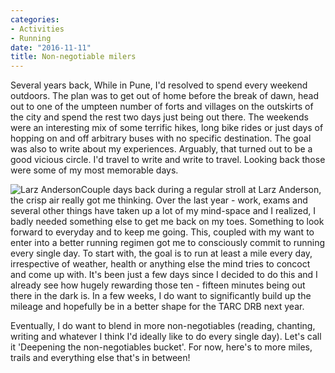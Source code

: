 ```yaml
---
categories:
- Activities
- Running
date: "2016-11-11"
title: Non-negotiable milers
---
```


Several years back, While in Pune, I'd resolved to spend every weekend outdoors. The plan was to get out of home before the break of dawn, head out to one of the umpteen number of forts and villages on the outskirts of the city and spend the rest two days just being out there. The weekends were an interesting mix of some terrific hikes, long bike rides or just days of hopping on and off arbitrary buses with no specific destination. The goal was also to write about my experiences. Arguably, that turned out to be a good vicious circle. I'd travel to write and write to travel. Looking back those were some of my most memorable days.<!--more-->

![Larz Anderson](images/file-1024x768.jpeg)Couple days back during a regular stroll at Larz Anderson, the crisp air really got me thinking. Over the last year - work, exams and several other things have taken up a lot of my mind-space and I realized, I badly needed something else to get me back on my toes. Something to look forward to everyday and to keep me going. This, coupled with my want to enter into a better running regimen got me to consciously commit to running every single day. To start with, the goal is to run at least a mile every day, irrespective of weather, health or anything else the mind tries to concoct and come up with. It's been just a few days since I decided to do this and I already see how hugely rewarding those ten - fifteen minutes being out there in the dark is. In a few weeks, I do want to significantly build up the mileage and hopefully be in a better shape for the TARC DRB next year.

Eventually, I do want to blend in more non-negotiables (reading, chanting, writing and whatever I think I'd ideally like to do every single day). Let's call it 'Deepening the non-negotiables bucket'. For now, here's to more miles, trails and everything else that's in between!
